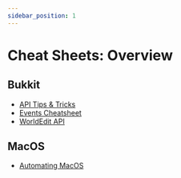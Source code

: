 ```yaml
---
sidebar_position: 1
---
```


# Cheat Sheets: Overview

## Bukkit

- [API Tips & Tricks](/cheatsheets/bukkit/api)
- [Events Cheatsheet](/cheatsheets/bukkit/events)
- [WorldEdit API](/cheatsheets/bukkit/events)

## MacOS

- [Automating MacOS](/cheatsheets/macos/automating-macos)
